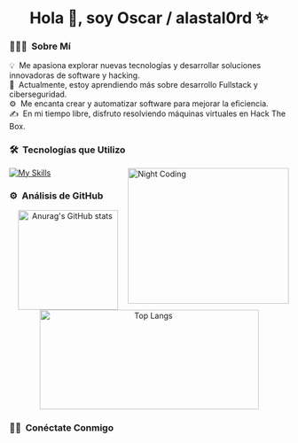 <h1 align="center">Hola 👋, soy Oscar / alastal0rd ✨</h1> 

### 👨🏻‍💻 &nbsp;Sobre Mí

💡 &nbsp;Me apasiona explorar nuevas tecnologías y desarrollar soluciones innovadoras de software y hacking.\
🌱 &nbsp;Actualmente, estoy aprendiendo más sobre desarrollo Fullstack y ciberseguridad.\
⚙️ &nbsp;Me encanta crear y automatizar software para mejorar la eficiencia.\
✍️ &nbsp;En mi tiempo libre, disfruto resolviendo máquinas virtuales en Hack The Box.

### 🛠 &nbsp;Tecnologías que Utilizo

<img width="290" height="245" alt="Night Coding" src="https://media.giphy.com/media/v1.Y2lkPTc5MGI3NjExajc4ZjJxaW14cjhxdDZhcW54ZHd0OWozZmk0Z2xncDRnYmxoeDl1dSZlcD12MV9naWZzX3NlYXJjaCZjdD1n/bGgsc5mWoryfgKBx1u/giphy.gif" align="right"/>

[![My Skills](https://skillicons.dev/icons?i=linux,html,css,js,ts,bash,vscode,git,github,docker,nodejs,express,react,pug,mongodb,mysql,postgresql,redis,sqlite,firebase,electron,jest,githubactions,postman,figma,nextjs,astro&perline=8)](https://skillicons.dev)

### ⚙️ &nbsp;Análisis de GitHub

<div align="center">
  <a href="https://github.com/ztc0">
    <img height="180em" alt="Anurag's GitHub stats" src="https://github-readme-stats.vercel.app/api?username=ztc0&show_icons=true&theme=dark"/>
    <img width="395" height="180em" alt="Top Langs" src="https://github-readme-stats.vercel.app/api/top-langs/?username=ztc0&layout=compact&theme=dark"/>
  </a>
</div>

### 🤝🏻 &nbsp;Conéctate Conmigo
<!-- Aquí puedes agregar enlaces a tus redes sociales o formas de contacto -->

